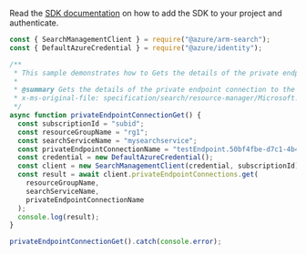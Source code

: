 Read the [SDK documentation](https://github.com/Azure/azure-sdk-for-js/blob/%40azure%2Farm-search_3.0.1/sdk/search/arm-search/README.md) on how to add the SDK to your project and authenticate.

```javascript
const { SearchManagementClient } = require("@azure/arm-search");
const { DefaultAzureCredential } = require("@azure/identity");

/**
 * This sample demonstrates how to Gets the details of the private endpoint connection to the search service in the given resource group.
 *
 * @summary Gets the details of the private endpoint connection to the search service in the given resource group.
 * x-ms-original-file: specification/search/resource-manager/Microsoft.Search/stable/2020-08-01/examples/GetPrivateEndpointConnection.json
 */
async function privateEndpointConnectionGet() {
  const subscriptionId = "subid";
  const resourceGroupName = "rg1";
  const searchServiceName = "mysearchservice";
  const privateEndpointConnectionName = "testEndpoint.50bf4fbe-d7c1-4b48-a642-4f5892642546";
  const credential = new DefaultAzureCredential();
  const client = new SearchManagementClient(credential, subscriptionId);
  const result = await client.privateEndpointConnections.get(
    resourceGroupName,
    searchServiceName,
    privateEndpointConnectionName
  );
  console.log(result);
}

privateEndpointConnectionGet().catch(console.error);
```
